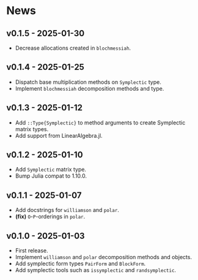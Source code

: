 # News

## v0.1.5 - 2025-01-30

- Decrease allocations created in `blochmessiah`.

## v0.1.4 - 2025-01-25

- Dispatch base multiplication methods on `Symplectic` type.
- Implement `blochmessiah` decomposition methods and type.

## v0.1.3 - 2025-01-12

- Add `::Type{Symplectic}` to method arguments to create Symplectic matrix types.
- Add support from LinearAlgebra.jl.

## v0.1.2 - 2025-01-10

- Add `Symplectic` matrix type.
- Bump Julia compat to 1.10.0.

## v0.1.1 - 2025-01-07

- Add docstrings for `williamson` and `polar`.
- **(fix)** `O`-`P`-orderings in `polar`.

## v0.1.0 - 2025-01-03

- First release.
- Implement `williamson` and `polar` decomposition methods and objects.
- Add symplectic form types `PairForm` and `BlockForm`.
- Add symplectic tools such as `issymplectic` and `randsymplectic`.
